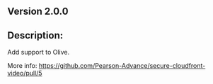 ## Version 2.0.0

## Description:

Add support to Olive.

More info: https://github.com/Pearson-Advance/secure-cloudfront-video/pull/5